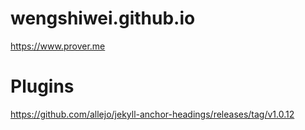 wengshiwei.github.io
====================

https://www.prover.me

# Plugins

https://github.com/allejo/jekyll-anchor-headings/releases/tag/v1.0.12